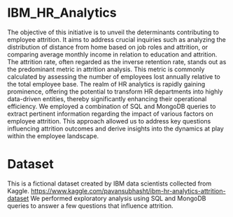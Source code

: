 # IBM_HR_Analytics

The objective of this initiative is to unveil the determinants contributing to employee attrition. It aims to address crucial inquiries such as analyzing the distribution of distance from home based on job roles and attrition, or comparing average monthly income in relation to education and attrition. The attrition rate, often regarded as the inverse retention rate, stands out as the predominant metric in attrition analysis. This metric is commonly calculated by assessing the number of employees lost annually relative to the total employee base. The realm of HR analytics is rapidly gaining prominence, offering the potential to transform HR departments into highly data-driven entities, thereby significantly enhancing their operational efficiency. We employed a combination of SQL and MongoDB queries to extract pertinent information regarding the impact of various factors on employee attrition. This approach allowed us to address key questions influencing attrition outcomes and derive insights into the dynamics at play within the employee landscape.

# Dataset
This is a fictional dataset created by IBM data scientists collected from Kaggle. 
https://www.kaggle.com/pavansubhasht/ibm-hr-analytics-attrition-dataset
We performed exploratory analysis using SQL and MongoDB queries to answer a few questions that influence attrition.
